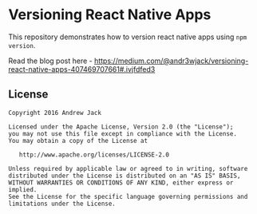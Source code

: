 # Versioning React Native Apps

This repository demonstrates how to version react native apps using `npm version`.

Read the blog post here - https://medium.com/@andr3wjack/versioning-react-native-apps-407469707661#.ivjfdfed3

License
-------

    Copyright 2016 Andrew Jack

    Licensed under the Apache License, Version 2.0 (the "License");
    you may not use this file except in compliance with the License.
    You may obtain a copy of the License at

       http://www.apache.org/licenses/LICENSE-2.0

    Unless required by applicable law or agreed to in writing, software
    distributed under the License is distributed on an "AS IS" BASIS,
    WITHOUT WARRANTIES OR CONDITIONS OF ANY KIND, either express or implied.
    See the License for the specific language governing permissions and
    limitations under the License.
